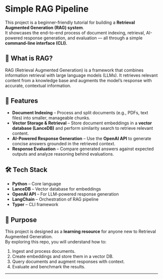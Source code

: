 # Simple RAG Pipeline

This project is a beginner-friendly tutorial for building a **Retrieval Augmented Generation (RAG) system**.  
It showcases the end-to-end process of document indexing, retrieval, AI-powered response generation, and evaluation — all through a simple **command-line interface (CLI).**

## 🔹 What is RAG?
RAG (Retrieval Augmented Generation) is a framework that combines information retrieval with large language models (LLMs). It retrieves relevant content from a knowledge base and augments the model’s response with accurate, contextual information.

## 🚀 Features
- **Document Indexing** – Process and split documents (e.g., PDFs, text files) into smaller, manageable chunks.  
- **Vector Storage & Retrieval** – Store document embeddings in a **vector database (LanceDB)** and perform similarity search to retrieve relevant content.  
- **AI-Powered Response Generation** – Use the **OpenAI API** to generate concise answers grounded in the retrieved context.  
- **Response Evaluation** – Compare generated answers against expected outputs and analyze reasoning behind evaluations.  

## 🛠️ Tech Stack
- **Python** – Core language  
- **LanceDB** – Vector database for embeddings  
- **OpenAI API** – For LLM-powered response generation  
- **LangChain** – Orchestration of RAG pipeline  
- **Typer** – CLI framework  

## 🎯 Purpose
This project is designed as a **learning resource** for anyone new to Retrieval Augmented Generation.  
By exploring this repo, you will understand how to:  
1. Ingest and process documents.  
2. Create embeddings and store them in a vector DB.  
3. Query documents and augment responses with context.  
4. Evaluate and benchmark the results.  

---

